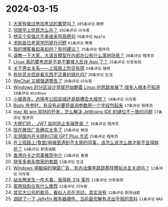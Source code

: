 # 2024-03-15

1. [大家有做过参加考试的噩梦吗？](https://www.v2ex.com/t/1023836) `105条评论` `随想`
1. [邻居早上扰民怎么办？](https://www.v2ex.com/t/1023831) `102条评论` `问与答`
1. [想买个华强北手表谁来骂我两句](https://www.v2ex.com/t/1023832) `76条评论` `Apple`
1. [求助各位老哥学历提升问题](https://www.v2ex.com/t/1023822) `61条评论` `教育`
1. [我的博客看起来如何？有何建议？](https://www.v2ex.com/t/1023939) `35条评论` `程序员`
1. [请教一下大家，大语言模型在内部办公有什么落地场景？](https://www.v2ex.com/t/1023826) `26条评论` `程序员`
1. [Linux 真的要考虑是不是不要接入反诈 App 了？](https://www.v2ex.com/t/1023827) `25条评论` `分享发现`
1. [关于男女关系——上班路上所见有感](https://www.v2ex.com/t/1023983) `24条评论` `随想`
1. [有防蓝光但是看东西不泛黄的镜片吗?](https://www.v2ex.com/t/1023880) `20条评论` `生活`
1. [WeChat 又被强退警告了](https://www.v2ex.com/t/1023835) `20条评论` `问与答`
1. [Windows 的分区设计早就开始朝着 Linux 的思路发展了,很多人根本不知道](https://www.v2ex.com/t/1023944) `18条评论` `Windows`
1. [小镇青年，选择考公回县城还是跳槽去大城市？](https://www.v2ex.com/t/1023872) `18条评论` `问与答`
1. [Body 传参时，有没有必要将查询参数用一个字段包起来](https://www.v2ex.com/t/1023889) `17条评论` `程序员`
1. [mac 和 win 双持的开发，怎么解决 JetBrains IDE 的键位不一致的问题](https://www.v2ex.com/t/1023855) `17条评论` `程序员`
1. [大佬们好， JWT 如何防止多端登录 ？](https://www.v2ex.com/t/1023997) `16条评论` `程序员`
1. [现在微信广告确实太多了](https://www.v2ex.com/t/1023886) `15条评论` `微信`
1. [实测国内开卡顺利订阅 GPT Plus 方式](https://www.v2ex.com/t/1023879) `15条评论` `程序员`
1. [在上班路上/食堂/电梯里遇到不太熟的同事，该怎么说怎么做才能不显得尴尬？](https://www.v2ex.com/t/1023935) `14条评论` `职场话题`
1. [香港办卡之同事推荐中介](https://www.v2ex.com/t/1023838) `13条评论` `香港`
1. [拼多多电车商家的套路](https://www.v2ex.com/t/1023816) `13条评论` `生活`
1. [Windows 电脑端的弹窗广告，有办法像李跳跳那样模拟点击关闭吗？](https://www.v2ex.com/t/1023927) `12条评论` `问与答`
1. [站长圈发生一件大事，我简称 314 事件](https://www.v2ex.com/t/1023902) `12条评论` `分享发现`
1. [家用投影仪有什么推荐](https://www.v2ex.com/t/1023853) `12条评论` `问与答`
1. [其实大公司的裁员，看似人员在流动，其实没有](https://www.v2ex.com/t/1023842) `12条评论` `职场话题`
1. [调研了一下 Jellyfin 服务器硬件，当前最优解有点出乎我的意料](https://www.v2ex.com/t/1023877) `11条评论` `NAS`
